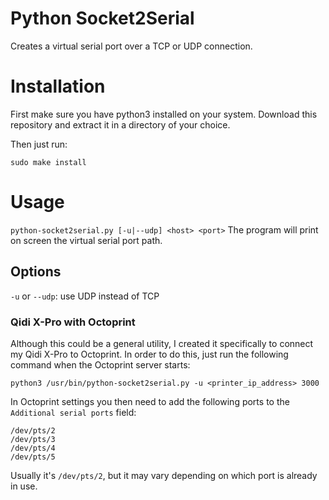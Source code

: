 # Python Socket2Serial

Creates a virtual serial port over a TCP or UDP connection.

# Installation
First make sure you have python3 installed on your system.
Download this repository and extract it in a directory of your choice.

Then just run:
```
sudo make install
```

# Usage

```python-socket2serial.py [-u|--udp] <host> <port>```
The program will print on screen the virtual serial port path.

## Options
`-u` or `--udp`: use UDP instead of TCP

### Qidi X-Pro with Octoprint

Although this could be a general utility, I created it specifically to connect my Qidi X-Pro to Octoprint.
In order to do this, just run the following command when the Octoprint server starts:
```
python3 /usr/bin/python-socket2serial.py -u <printer_ip_address> 3000
```

In Octoprint settings you then need to add the following ports to the `Additional serial ports` field:
```
/dev/pts/2
/dev/pts/3
/dev/pts/4
/dev/pts/5
```
Usually it's `/dev/pts/2`, but it may vary depending on which port is already in use.
